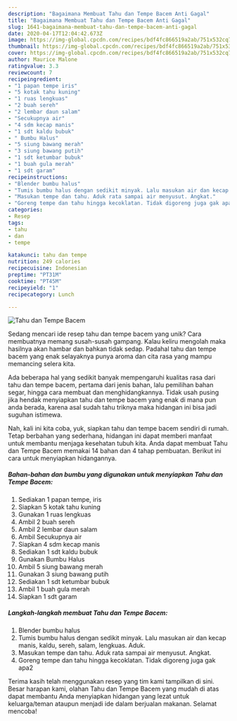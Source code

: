 ```yaml
---
description: "Bagaimana Membuat Tahu dan Tempe Bacem Anti Gagal"
title: "Bagaimana Membuat Tahu dan Tempe Bacem Anti Gagal"
slug: 1641-bagaimana-membuat-tahu-dan-tempe-bacem-anti-gagal
date: 2020-04-17T12:04:42.673Z
image: https://img-global.cpcdn.com/recipes/bdf4fc866519a2ab/751x532cq70/tahu-dan-tempe-bacem-foto-resep-utama.jpg
thumbnail: https://img-global.cpcdn.com/recipes/bdf4fc866519a2ab/751x532cq70/tahu-dan-tempe-bacem-foto-resep-utama.jpg
cover: https://img-global.cpcdn.com/recipes/bdf4fc866519a2ab/751x532cq70/tahu-dan-tempe-bacem-foto-resep-utama.jpg
author: Maurice Malone
ratingvalue: 3.3
reviewcount: 7
recipeingredient:
- "1 papan tempe iris"
- "5 kotak tahu kuning"
- "1 ruas lengkuas"
- "2 buah sereh"
- "2 lembar daun salam"
- "Secukupnya air"
- "4 sdm kecap manis"
- "1 sdt kaldu bubuk"
- " Bumbu Halus"
- "5 siung bawang merah"
- "3 siung bawang putih"
- "1 sdt ketumbar bubuk"
- "1 buah gula merah"
- "1 sdt garam"
recipeinstructions:
- "Blender bumbu halus"
- "Tumis bumbu halus dengan sedikit minyak. Lalu masukan air dan kecap manis, kaldu, sereh, salam, lengkuas. Aduk."
- "Masukan tempe dan tahu. Aduk rata sampai air menyusut. Angkat."
- "Goreng tempe dan tahu hingga kecoklatan. Tidak digoreng juga gak apa2"
categories:
- Resep
tags:
- tahu
- dan
- tempe

katakunci: tahu dan tempe 
nutrition: 249 calories
recipecuisine: Indonesian
preptime: "PT31M"
cooktime: "PT45M"
recipeyield: "1"
recipecategory: Lunch

---
```



![Tahu dan Tempe Bacem](https://img-global.cpcdn.com/recipes/bdf4fc866519a2ab/751x532cq70/tahu-dan-tempe-bacem-foto-resep-utama.jpg)

Sedang mencari ide resep tahu dan tempe bacem yang unik? Cara membuatnya memang susah-susah gampang. Kalau keliru mengolah maka hasilnya akan hambar dan bahkan tidak sedap. Padahal tahu dan tempe bacem yang enak selayaknya punya aroma dan cita rasa yang mampu memancing selera kita.

Ada beberapa hal yang sedikit banyak mempengaruhi kualitas rasa dari tahu dan tempe bacem, pertama dari jenis bahan, lalu pemilihan bahan segar, hingga cara membuat dan menghidangkannya. Tidak usah pusing jika hendak menyiapkan tahu dan tempe bacem yang enak di mana pun anda berada, karena asal sudah tahu triknya maka hidangan ini bisa jadi suguhan istimewa.




Nah, kali ini kita coba, yuk, siapkan tahu dan tempe bacem sendiri di rumah. Tetap berbahan yang sederhana, hidangan ini dapat memberi manfaat untuk membantu menjaga kesehatan tubuh kita. Anda dapat membuat Tahu dan Tempe Bacem memakai 14 bahan dan 4 tahap pembuatan. Berikut ini cara untuk menyiapkan hidangannya.

<!--inarticleads1-->

##### Bahan-bahan dan bumbu yang digunakan untuk menyiapkan Tahu dan Tempe Bacem:

1. Sediakan 1 papan tempe, iris
1. Siapkan 5 kotak tahu kuning
1. Gunakan 1 ruas lengkuas
1. Ambil 2 buah sereh
1. Ambil 2 lembar daun salam
1. Ambil Secukupnya air
1. Siapkan 4 sdm kecap manis
1. Sediakan 1 sdt kaldu bubuk
1. Gunakan  Bumbu Halus
1. Ambil 5 siung bawang merah
1. Gunakan 3 siung bawang putih
1. Sediakan 1 sdt ketumbar bubuk
1. Ambil 1 buah gula merah
1. Siapkan 1 sdt garam




<!--inarticleads2-->

##### Langkah-langkah membuat Tahu dan Tempe Bacem:

1. Blender bumbu halus
1. Tumis bumbu halus dengan sedikit minyak. Lalu masukan air dan kecap manis, kaldu, sereh, salam, lengkuas. Aduk.
1. Masukan tempe dan tahu. Aduk rata sampai air menyusut. Angkat.
1. Goreng tempe dan tahu hingga kecoklatan. Tidak digoreng juga gak apa2




Terima kasih telah menggunakan resep yang tim kami tampilkan di sini. Besar harapan kami, olahan Tahu dan Tempe Bacem yang mudah di atas dapat membantu Anda menyiapkan hidangan yang lezat untuk keluarga/teman ataupun menjadi ide dalam berjualan makanan. Selamat mencoba!
